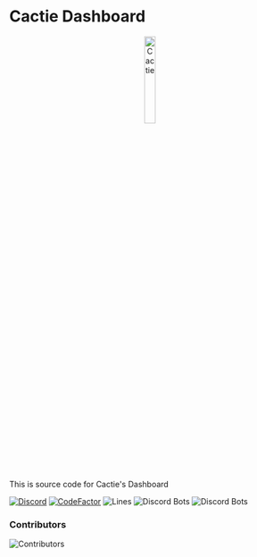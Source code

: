# Cactie Dashboard

<p align="center">
  <img src="https://cactie.smhsmh.club/assets/images/Cactie.webp" width="20%" alt="Cactie">
</p>

This is source code for Cactie's Dashboard

[![Discord](https://discord.com/api/guilds/811354612547190794/widget.png)](https://discord.gg/Bsefgbaedz)
[![CodeFactor](https://www.codefactor.io/repository/github/saboooor/cactie-dashboard/badge/master)](https://www.codefactor.io/repository/github/saboooor/cactie-dashboard/overview/master)
![Lines](https://tokei.rs/b1/github/saboooor/cactie-dashboard)
![Discord Bots](https://top.gg/api/widget/upvotes/848775888673439745.svg)
![Discord Bots](https://top.gg/api/widget/upvotes/765287593762881616.svg)

### Contributors

![Contributors](https://contrib.rocks/image?repo=saboooor/cactie)
